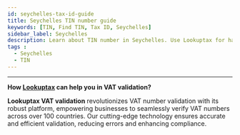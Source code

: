 ```yaml
---
id: seychelles-tax-id-guide
title: Seychelles TIN number guide
keywords: [TIN, Find TIN, Tax ID, Seychelles]
sidebar_label: Seychelles
description: Learn about TIN number in Seychelles. Use Lookuptax for hassle-free tax id validation in Seychelles and other 100+ countries
tags : 
  - Seychelles
  - TIN
---
```



----
**How [Lookuptax](https://lookuptax.com/) can help you in VAT validation?**

**Lookuptax VAT validation** revolutionizes VAT number validation with its robust platform, empowering businesses to seamlessly verify VAT numbers across over 100 countries. Our cutting-edge technology ensures accurate and efficient validation, reducing errors and enhancing compliance.
